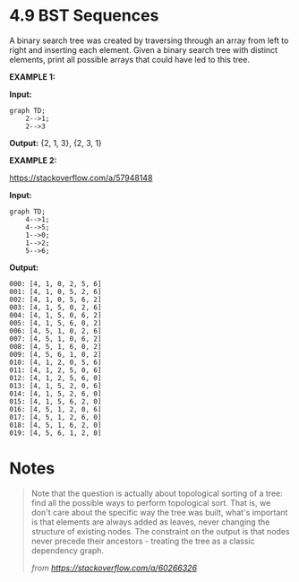 # 4.9 BST Sequences

A binary search tree was created by traversing through an array from left to right and inserting each element. Given a
binary search tree with distinct elements, print all possible arrays that could have led to this tree.

**EXAMPLE 1:**

**Input:**

```mermaid
graph TD;
    2-->1;
    2-->3
```

**Output:** {2, 1, 3}, {2, 3, 1}

**EXAMPLE 2:**

https://stackoverflow.com/a/57948148

**Input:**

```mermaid
graph TD;
    4-->1;
    4-->5;
    1-->0;
    1-->2;
    5-->6;
```

**Output:**

```
000: [4, 1, 0, 2, 5, 6]
001: [4, 1, 0, 5, 2, 6]
002: [4, 1, 0, 5, 6, 2]
003: [4, 1, 5, 0, 2, 6]
004: [4, 1, 5, 0, 6, 2]
005: [4, 1, 5, 6, 0, 2]
006: [4, 5, 1, 0, 2, 6]
007: [4, 5, 1, 0, 6, 2]
008: [4, 5, 1, 6, 0, 2]
009: [4, 5, 6, 1, 0, 2]
010: [4, 1, 2, 0, 5, 6]
011: [4, 1, 2, 5, 0, 6]
012: [4, 1, 2, 5, 6, 0]
013: [4, 1, 5, 2, 0, 6]
014: [4, 1, 5, 2, 6, 0]
015: [4, 1, 5, 6, 2, 0]
016: [4, 5, 1, 2, 0, 6]
017: [4, 5, 1, 2, 6, 0]
018: [4, 5, 1, 6, 2, 0]
019: [4, 5, 6, 1, 2, 0]
```

# Notes

>Note that the question is actually about topological sorting of a tree: find all the possible ways to perform
topological sort. That is, we don't care about the specific way the tree was built, what's important is that elements
are always added as leaves, never changing the structure of existing nodes. The constraint on the output is that nodes
never precede their ancestors - treating the tree as a classic dependency graph.
> 
> _from https://stackoverflow.com/a/60266326_

